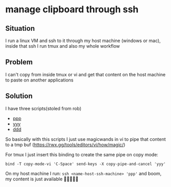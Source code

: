 # manage clipboard through ssh

## Situation

I run a linux VM and ssh to it through my host machine (windows or mac), inside that ssh I run tmux and also my whole workflow

## Problem

I can't copy from inside tmux or vi and get that content on the host machine to paste on another applications

## Solution

I have three scripts(stoled from rob)
- [ppp](https://github.com/rwxrob/dot/blob/main/scripts/ppp)
- [yyy](https://github.com/rwxrob/dot/blob/main/scripts/yyy)
- [ddd](https://github.com/rwxrob/dot/blob/main/scripts/ddd)

So basically with this scripts I just use magicwands in vi to pipe that content to a tmp buf (https://rwx.gg/tools/editors/vi/how/magic/)

For tmux I just insert this binding to create the same pipe on copy mode:

```
bind -T copy-mode-vi 'C-Space' send-keys -X copy-pipe-and-cancel 'yyy'
```

On my host machine I run: `ssh <name-host-ssh-machine> 'ppp'` and boom, my content is just available 🤯🤯🤯🤯🤯
